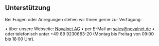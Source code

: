 ## Unterstützung

Bei Fragen oder Anregungen stehen wir Ihnen gerne zur Verfügung:

•   über unsere Webseite: [Novalnet AG](https://www.novalnet.de/kontakt/haendler)
•   per E-Mail an [sales@novalnet.de](mailto:sales@novalnet.de)
•   oder telefonisch unter +49 89 9230683-20 (Montag bis Freitag von 09:00 bis 18:00 Uhr).
